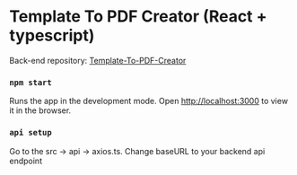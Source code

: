 # Template To PDF Creator (React + typescript)

Back-end repository: [Template-To-PDF-Creator](https://github.com/supalapka/Template-To-PDF-Creator)

### `npm start`
Runs the app in the development mode.
Open [http://localhost:3000](http://localhost:3000) to view it in the browser.


### `api setup`
Go to the src -> api -> axios.ts. Change  baseURL to your backend api endpoint
